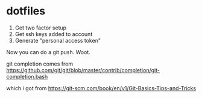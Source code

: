 # dotfiles

1) Get two factor setup
2) Get ssh keys added to account
3) Generate "personal access token"

Now you can do a git push.  Woot.

git completion comes from
https://github.com/git/git/blob/master/contrib/completion/git-completion.bash

which i got from 
https://git-scm.com/book/en/v1/Git-Basics-Tips-and-Tricks

